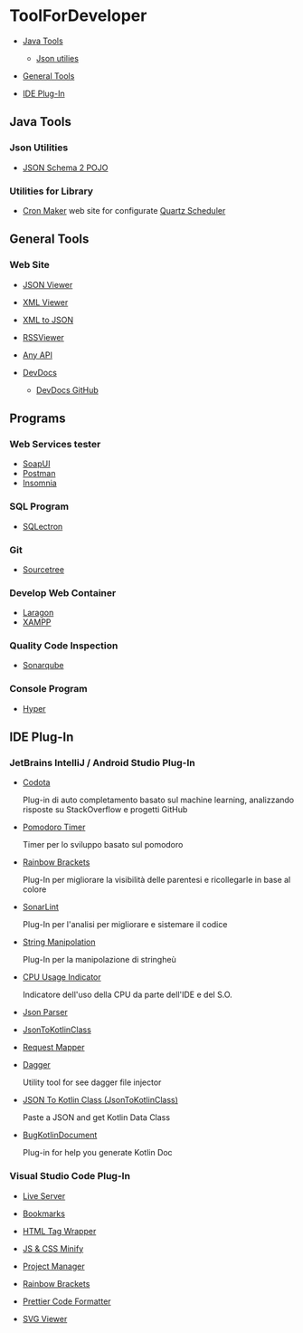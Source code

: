 # ToolForDeveloper

- [Java Tools](#java-tools)

  * [Json utilies](#json-utilies)

- [General Tools](#general-tools)

- [IDE Plug-In](#IDE-Plug-In)

## **Java Tools**

### Json Utilities

- [JSON Schema 2 POJO](http://www.jsonschema2pojo.org/)

### Utilities for Library

- [Cron Maker](http://www.cronmaker.com/) web site for configurate [Quartz Scheduler](http://www.quartz-scheduler.org/)

## **General Tools**

### Web Site

- [JSON Viewer](https://codebeautify.org/jsonviewer)

- [XML Viewer](https://codebeautify.org/xmlviewer)

- [XML to JSON](https://codebeautify.org/xmltojson)

- [RSSViewer](https://codebeautify.org/rssviewer)

- [Any API](https://any-api.com/)

- [DevDocs](https://devdocs.io/)

  - [DevDocs GitHub](https://github.com/freeCodeCamp/devdocs)

## Programs

### Web Services tester

- [SoapUI](https://www.soapui.org/)
- [Postman](https://www.getpostman.com/)
- [Insomnia](https://insomnia.rest/)

### SQL Program

- [SQLectron](https://sqlectron.github.io/)

### Git

- [Sourcetree](https://www.sourcetreeapp.com/)

### Develop Web Container

- [Laragon](https://laragon.org/)
- [XAMPP](https://www.apachefriends.org/it/index.html)

### Quality Code Inspection

- [Sonarqube](https://www.sonarqube.org/)

### Console Program

- [Hyper](https://hyper.is/)

## IDE Plug-In

### JetBrains IntelliJ / Android Studio  Plug-In

- [Codota](https://www.codota.com/)

  Plug-in di auto completamento basato sul machine learning, analizzando risposte su StackOverflow e progetti GitHub

- [Pomodoro Timer](https://plugins.jetbrains.com/plugin/4954-pomodoro-tm)

  Timer per lo sviluppo basato sul pomodoro

- [Rainbow Brackets](https://plugins.jetbrains.com/plugin/10080-rainbow-brackets)

  Plug-In per migliorare la visibilità delle parentesi e ricollegarle in base al colore

- [SonarLint](https://plugins.jetbrains.com/plugin/7973-sonarlint)

  Plug-In per l'analisi per migliorare e sistemare il codice

- [String Manipolation](https://plugins.jetbrains.com/plugin/2162-string-manipulation)

  Plug-In per la manipolazione di stringheù

- [CPU Usage Indicator](https://plugins.jetbrains.com/plugin/8580-cpu-usage-indicator)

  Indicatore dell'uso della CPU da parte dell'IDE e del S.O.

- [Json Parser](https://plugins.jetbrains.com/plugin/10650-json-parser)

- [JsonToKotlinClass](https://plugins.jetbrains.com/plugin/9960-json-to-kotlin-class-jsontokotlinclass-)

- [Request Mapper](https://plugins.jetbrains.com/plugin/9567-request-mapper)

- [Dagger](https://plugins.jetbrains.com/plugin/14211-dagger)

  Utility tool for see dagger file injector
  
- [JSON To Kotlin Class (JsonToKotlinClass)](https://plugins.jetbrains.com/plugin/9960-json-to-kotlin-class-jsontokotlinclass-)

  Paste a JSON and get Kotlin Data Class
  
- [BugKotlinDocument](https://plugins.jetbrains.com/plugin/9781-bugkotlindocument)

  Plug-in for help you generate Kotlin Doc

### Visual Studio Code Plug-In

- [Live Server](https://marketplace.visualstudio.com/items?itemName=ritwickdey.LiveServer)

- [Bookmarks](https://marketplace.visualstudio.com/items?itemName=alefragnani.Bookmarks)

- [HTML Tag Wrapper](https://marketplace.visualstudio.com/items?itemName=bradgashler.htmltagwrap)

- [JS & CSS Minify](https://marketplace.visualstudio.com/items?itemName=olback.es6-css-minify)

- [Project Manager](https://marketplace.visualstudio.com/items?itemName=alefragnani.project-manager)

- [Rainbow Brackets](https://marketplace.visualstudio.com/items?itemName=2gua.rainbow-brackets)

- [Prettier Code Formatter](https://marketplace.visualstudio.com/items?itemName=esbenp.prettier-vscode)

- [SVG Viewer](https://marketplace.visualstudio.com/items?itemName=cssho.vscode-svgviewer)
